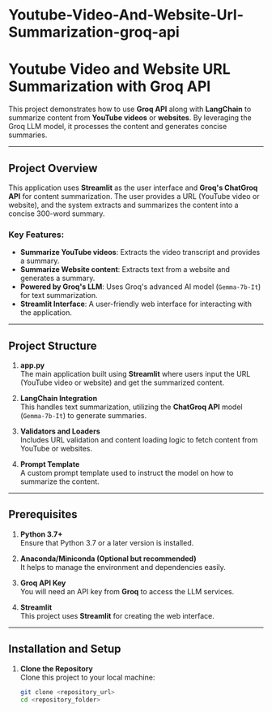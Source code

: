 # Youtube-Video-And-Website-Url-Summarization-groq-api
# Youtube Video and Website URL Summarization with Groq API

This project demonstrates how to use **Groq API** along with **LangChain** to summarize content from **YouTube videos** or **websites**. By leveraging the Groq LLM model, it processes the content and generates concise summaries.

---

## Project Overview

This application uses **Streamlit** as the user interface and **Groq's ChatGroq API** for content summarization. The user provides a URL (YouTube video or website), and the system extracts and summarizes the content into a concise 300-word summary.

### Key Features:
- **Summarize YouTube videos**: Extracts the video transcript and provides a summary.
- **Summarize Website content**: Extracts text from a website and generates a summary.
- **Powered by Groq's LLM**: Uses Groq's advanced AI model (`Gemma-7b-It`) for text summarization.
- **Streamlit Interface**: A user-friendly web interface for interacting with the application.

---

## Project Structure

1. **app.py**  
   The main application built using **Streamlit** where users input the URL (YouTube video or website) and get the summarized content.

2. **LangChain Integration**  
   This handles text summarization, utilizing the **ChatGroq API** model (`Gemma-7b-It`) to generate summaries.

3. **Validators and Loaders**  
   Includes URL validation and content loading logic to fetch content from YouTube or websites.

4. **Prompt Template**  
   A custom prompt template used to instruct the model on how to summarize the content.

---

## Prerequisites

1. **Python 3.7+**  
   Ensure that Python 3.7 or a later version is installed.

2. **Anaconda/Miniconda (Optional but recommended)**  
   It helps to manage the environment and dependencies easily.

3. **Groq API Key**  
   You will need an API key from **Groq** to access the LLM services.

4. **Streamlit**  
   This project uses **Streamlit** for creating the web interface.

---

## Installation and Setup

1. **Clone the Repository**  
   Clone this project to your local machine:
   ```bash
   git clone <repository_url>
   cd <repository_folder>
